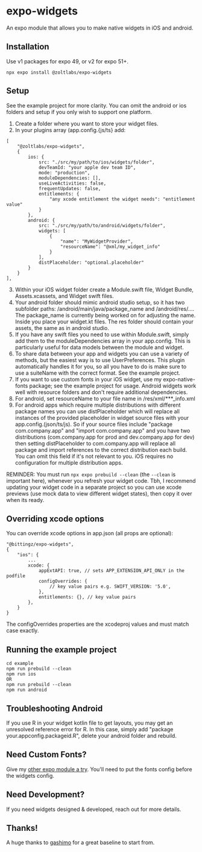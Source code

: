# expo-widgets

An expo module that allows you to make native widgets in iOS and android.

## Installation

Use v1 packages for expo 49, or v2 for expo 51+. 

```npx expo install @zoltlabs/expo-widgets```

## Setup

See the example project for more clarity. You can omit the android or ios folders and setup if you only wish to support one platform.

1. Create a folder where you want to store your widget files.
2. In your plugins array (app.config.{js/ts} add:

```
[
    "@zoltlabs/expo-widgets",
    {
        ios: {
            src: "./src/my/path/to/ios/widgets/folder",
            devTeamId: "your apple dev team ID",
            mode: "production",                        
            moduleDependencies: [],
            useLiveActivities: false,
            frequentUpdates: false,
            entitlements: {
                "any xcode entitlement the widget needs": "entitlement value"
            }
        },
        android: {
            src: "./src/my/path/to/android/widgets/folder",
            widgets: [
                {
                    "name": "MyWidgetProvider",
                    "resourceName": "@xml/my_widget_info"
                }
            ],
            distPlaceholder: "optional.placeholder"
        }                      
    }
],
```

3. Within your iOS widget folder create a Module.swift file, Widget Bundle, Assets.xcassets, and Widget swift files.
4. Your android folder should mimic android studio setup, so it has two subfolder paths: /android/main/java/package_name and /android/res/.... The package_name is currently being worked on for adjusting the name. Inside you place your widget.kt files. The res folder should contain your assets, the same as in android studio.
5. If you have any swift files you need to use within Module.swift, simply add them to the moduleDependencies array in your app.config. This is particularly useful for data models between the module and widget.
6. To share data between your app and widgets you can use a variety of methods, but the easiest way is to use UserPreferences. This plugin automatically handles it for you, so all you have to do is make sure to use a suiteName with the correct format. See the example project.
7. If you want to use custom fonts in your iOS widget, use my expo-native-fonts package; see the example project for usage. Android widgets work well with resource folders and don't require additional dependencies.
8. For android, set resourceName to your file name in /res/xml/***_info.xml
9. For android apps which require multiple distributions with different package names you can use distPlaceholder which will replace all instances of the provided placeholder in widget source files with your app.config.(json/ts/js). So if your source files include "package com.company.app" and "import com.company.app" and you have two distributions (com.company.app for prod and dev.company.app for dev) then setting distPlaceholder to com.company.app will replace all package and import references to the correct distribution each build. You can omit this field if it's not relevant to you. iOS requires no configuration for multiple distribution apps.

REMINDER: You must run `npx expo prebuild --clean` (the `--clean` is important here), whenever you refresh your widget code.
Tbh, I recommend updating your widget code in a separate project so you can use xcode previews (use mock data to view different widget states), then copy it over when its ready.

## Overriding xcode options

You can override xcode options in app.json (all props are optional):

```
"@bittingz/expo-widgets",
{
    "ios": {
        ...
        xcode: {
            appExtAPI: true, // sets APP_EXTENSION_API_ONLY in the podfile
            configOverrides: {
                // key value pairs e.g. SWIFT_VERSION: '5.0',
            },
            entitlements: {}, // key value pairs
        },
    }
}
```

The configOverrides properties are the xcodeproj values and must match case exactly.

## Running the example project

```
cd example
npm run prebuild --clean
npm run ios
OR
npm run prebuild --clean
npm run android
```

## Troubleshooting Android

If you use R in your widget kotlin file to get layouts, you may get an unresolved reference error for R. In this case, simply add "package your.appconfig.packageid.R", delete your android folder and rebuild.

## Need Custom Fonts?

Give my [other expo module a try](https://github.com/gitn00b1337/expo-native-fonts). You'll need to put the fonts config before the widgets config.

## Need Development?

If you need widgets designed & developed, reach out for more details. 

## Thanks!

A huge thanks to [gashimo](https://github.com/gaishimo/eas-widget-example) for a great baseline to start from. 
